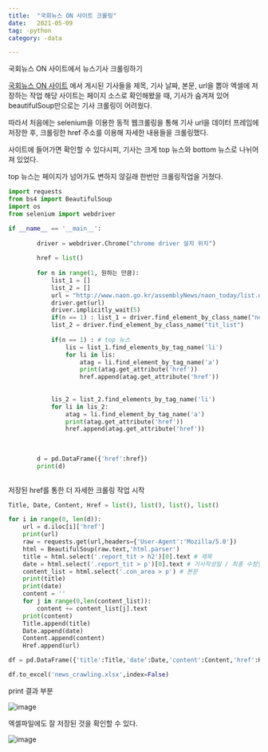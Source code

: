 ```yaml
---
title:  "국회뉴스 ON 사이트 크롤링"
date:   2021-05-09
tag: -python
category: -data

---
```


국회뉴스 ON 사이트에서 뉴스기사 크롤링하기

[국회뉴스 ON 사이트][국회뉴스 ON 사이트] 에서 게시된 기사들을 제목, 기사 날짜, 본문, url을 뽑아 엑셀에 저장하는 작업
해당 사이트는 페이지 소스로 확인해봤을 때, 기사가 숨겨져 있어 beautifulSoup만으로는 기사 크롤링이 어려웠다.

따라서 처음에는 selenium을 이용한 동적 웹크롤링을 통해 기사 url을 데이터 프레임에 저장한 후, 크롤링한 href 주소를 이용해 자세한 내용들을 크롤링했다.

사이트에 들어가면 확인할 수 있다시피, 기사는 크게 top 뉴스와 bottom 뉴스로 나뉘어져 있었다.

top 뉴스는 페이지가 넘어가도 변하지 않길래 한번만 크롤링작업을 거쳤다.

```python
import requests
from bs4 import BeautifulSoup
import os
from selenium import webdriver

if __name__ == '__main__':
        
        driver = webdriver.Chrome("chrome driver 설치 위치")
                 
        href = list()
        
        for n in range(1, 원하는 만큼):
            list_1 = []
            list_2 = []
            url = "http://www.naon.go.kr/assemblyNews/naon_today/list.do?pageNo="+str(n)
            driver.get(url) 
            driver.implicitly_wait(5)
            if(n == 1) : list_1 = driver.find_element_by_class_name("news_list") # top 뉴스
            list_2 = driver.find_element_by_class_name("tit_list")
            
            if(n == 1) : # top 뉴스
                lis = list_1.find_elements_by_tag_name('li')
                for li in lis:
                    atag = li.find_element_by_tag_name('a')
                    print(atag.get_attribute('href'))
                    href.append(atag.get_attribute('href'))
            
            
            lis_2 = list_2.find_elements_by_tag_name('li')
            for li in lis_2:
                atag = li.find_element_by_tag_name('a')
                print(atag.get_attribute('href'))
                href.append(atag.get_attribute('href'))
           
            
        
        d = pd.DataFrame({'href':href})    
        print(d)
       
```

저장된 href를 통한 더 자세한 크롤링 작업 시작

```python
Title, Date, Content, Href = list(), list(), list(), list()

for i in range(0, len(d)):
    url = d.iloc[i]['href']
    print(url)
    raw = requests.get(url,headers={'User-Agent':'Mozilla/5.0'})
    html = BeautifulSoup(raw.text,'html.parser')
    title = html.select('.report_tit > h2')[0].text # 제목
    date = html.select('.report_tit > p')[0].text # 기사작성일 / 최종 수정일
    content_list = html.select('.con_area > p') # 본문
    print(title)
    print(date)
    content = ''
    for j in range(0,len(content_list)):
        content += content_list[j].text
    print(content)
    Title.append(title)
    Date.append(date)
    Content.append(content)
    Href.append(url)

df = pd.DataFrame({'title':Title,'date':Date,'content':Content,'href':Href})

df.to_excel('news_crawling.xlsx',index=False)    

```

print 결과 부분 

![image](https://user-images.githubusercontent.com/58428675/117567392-2c34ca80-b0f7-11eb-8327-671c61505d73.png)

엑셀파일에도 잘 저장된 것을 확인할 수 있다.

![image](https://user-images.githubusercontent.com/58428675/117567445-656d3a80-b0f7-11eb-97e4-4799deea56a8.png)

[국회뉴스 ON 사이트]: http://www.naon.go.kr/assemblyNews/naon_today/list.do
